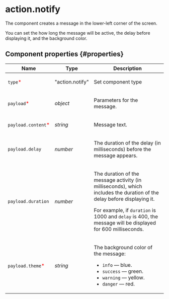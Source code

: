 # action.notify

The component creates a message in the lower-left corner of the screen.

You can set the how long the message will be active, the delay before displaying it, and the background color.

## Component properties {#properties}

| Name                                                | Type            | Description                                                                                                                                                                                                                                    |
| --------------------------------------------------- | --------------- | ---------------------------------------------------------------------------------------------------------------------------------------------------------------------------------------------------------------------------------------------- |
| `type`<span style="color: red">\*</span>            | "action.notify" | <p>Set component type</p>                                                                                                                                                                                                                      |
| `payload`<span style="color: red">\*</span>         | _object_        | <p>Parameters for the message.</p>                                                                                                                                                                                                             |
| `payload.content`<span style="color: red">\*</span> | _string_        | <p>Message text.</p>                                                                                                                                                                                                                           |
| `payload.delay`                                     | _number_        | <p>The duration of the delay (in milliseconds) before the message appears.</p>                                                                                                                                                                 |
| `payload.duration`                                  | _number_        | <p>The duration of the message activity (in milliseconds), which includes the duration of the delay before displaying it.</p><p>For example, if `duration` is 1000 and `delay` is 400, the message will be displayed for 600 milliseconds.</p> |
| `payload.theme`<span style="color: red">\*</span>   | _string_        | <p>The background color of the message: </p><ul><li>`info` — blue.</li><li>`success` — green.</li><li>`warning` — yellow.</li><li>`danger` — red.</li></ul>                                                                                    |
